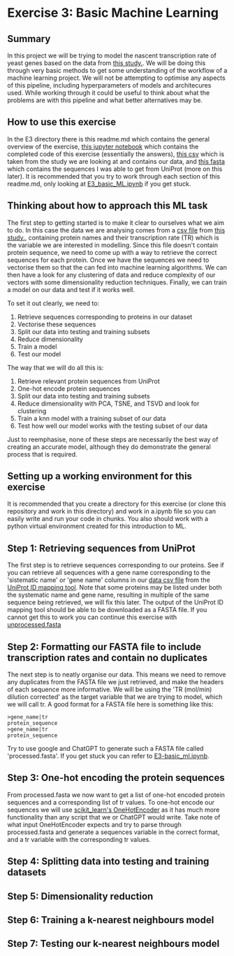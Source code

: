 # Exercise 3: Basic Machine Learning

## Summary
In this project we will be trying to model the nascent transcription rate of yeast genes based on the data from [this study.](https://www.ncbi.nlm.nih.gov/pmc/articles/PMC2982843/). We will be doing this through very basic methods to get some understanding of the workflow of a machine learning project. We will not be attempting to optimise any aspects of this pipeline, including hyperparameters of models and architecures used. While working through it could be useful to think about what the problems are with this pipeline and what better alternatives may be.

## How to use this exercise
In the E3 directory there is this readme.md which contains the general overview of the exercise, [this jupyter notebook](https://github.com/ABarancewicz/Introduction_to_ML/blob/main/E3-basic_ml/E3_basic_ML.ipynb) which contains the completed code of this exercise \(essentially the answers\), [this csv](https://github.com/ABarancewicz/Introduction_to_ML/blob/main/E3-basic_ml/yeast_gene_tr.csv) which is taken from the study we are looking at and contains our data, and [this fasta](https://github.com/ABarancewicz/Introduction_to_ML/blob/main/E3-basic_ml/unprocessed.fasta) which contains the sequences I was able to get from UniProt \(more on this later\). It is recommended that you try to work through each section of this readme.md, only looking at [E3_basic_ML.ipynb](https://github.com/ABarancewicz/Introduction_to_ML/blob/main/E3-basic_ml/E3_basic_ML.ipynb) if you get stuck. 

## Thinking about how to approach this ML task
The first step to getting started is to make it clear to ourselves what we aim to do. In this case the data we are analysing comes from a [csv file](https://github.com/ABarancewicz/Introduction_to_ML/blob/main/E3-basic_ml/yeast_gene_tr.csv) from [this study.](https://www.ncbi.nlm.nih.gov/pmc/articles/PMC2982843/), containing protein names and their transcription rate \(TR\) which is the variable we are interested in modelling. Since this file doesn't contain protein sequence, we need to come up with a way to retrieve the correct sequences for each protein. Once we have the sequences we need to vectorise them so that the can fed into machine learning algorithms. We can then have a look for any clustering of data and reduce complexity of our vectors with some dimensionality reduction techniques. Finally, we can train a model on our data and test if it works well.

To set it out clearly, we need to:
1. Retrieve sequences corresponding to proteins in our dataset
2. Vectorise these sequences
3. Split our data into testing and training subsets
4. Reduce dimensionality
5. Train a model
6. Test our model

The way that we will do all this is:
1. Retrieve relevant protein sequences from UniProt
2. One-hot encode protein sequences
3. Split our data into testing and training subsets
4. Reduce dimensionality with PCA, TSNE, and TSVD and look for clustering
5. Train a knn model with a training subset of our data
6. Test how well our model works with the testing subset of our data

Just to reemphasise, none of these steps are necessarily the best way of creating an accurate model, although they do demonstrate the general process that is required.

## Setting up a working environment for this exercise
It is recommended that you create a directory for this exercise \(or clone this repository and work in this directory\) and work in a.ipynb file so you can easily write and run your code in chunks. You also should work with a python virtual environment created for this introduction to ML.

## Step 1: Retrieving sequences from UniProt
The first step is to retrieve sequences corresponding to our proteins. See if you can retrieve all sequences with a gene name corresponding to the 'sistematic name' or 'gene name' columns in our [data csv file](https://github.com/ABarancewicz/Introduction_to_ML/blob/main/E3-basic_ml/yeast_gene_tr.csv) from the [UniProt ID mapping tool](https://www.uniprot.org/id-mapping). Note that some proteins may be listed under both the systematic name and gene name, resulting in multiple of the same sequence being retrieved, we will fix this later. The output of the UniProt ID mapping tool should be able to be downloaded as a FASTA file. If you cannot get this to work you can continue this exercise with [unprocessed.fasta](https://github.com/ABarancewicz/Introduction_to_ML/blob/main/E3-basic_ml/unprocessed.fasta)

## Step 2: Formatting our FASTA file to include transcription rates and contain no duplicates
The next step is to neatly organise our data. This means we need to remove any duplicates from the FASTA file we just retrieved, and make the headers of each sequence more informative. We will be using the 'TR \(mol/min\) dilution corrected' as the target variable that we are trying to model, which we will call tr. A good format for a FASTA file here is something like this:
```
>gene_name|tr
protein_sequence
>gene_name|tr
protein_sequence
```
Try to use google and ChatGPT to generate such a FASTA file called 'processed.fasta'. If you get stuck you can refer to [E3-basic_ml.ipynb](https://github.com/ABarancewicz/Introduction_to_ML/blob/main/E3-basic_ml/E3_basic_ML.ipynb).

## Step 3: One-hot encoding the protein sequences
From processed.fasta we now want to get a list of one-hot encoded protein sequences and a corresponding list of tr values. To one-hot encode our sequences we will use [scikit_learn's OneHotEncoder](https://scikit-learn.org/stable/modules/generated/sklearn.preprocessing.OneHotEncoder.html) as it has much more functionality than any script that we or ChatGPT would write. Take note of what input OneHotEncoder expects and try to parse through processed.fasta and generate a sequences variable in the correct format, and a tr variable with the corresponding tr values. 

## Step 4: Splitting data into testing and training datasets


## Step 5: Dimensionality reduction


## Step 6: Training a k-nearest neighbours model


## Step 7: Testing our k-nearest neighbours model



